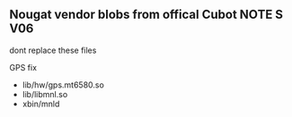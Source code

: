 Nougat vendor blobs from offical Cubot NOTE S V06
---------------
dont replace these files

GPS fix
- lib/hw/gps.mt6580.so
- lib/libmnl.so
- xbin/mnld